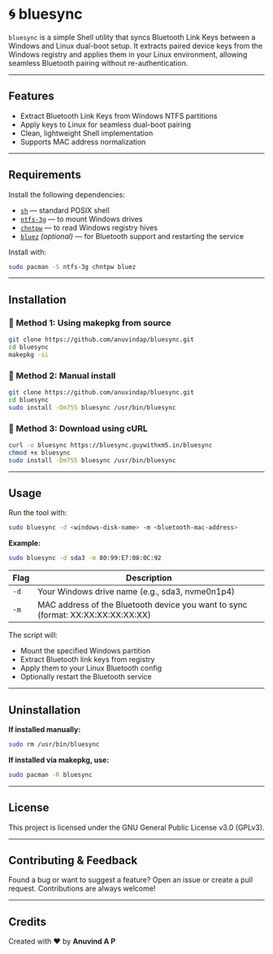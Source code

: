 # 🌀 bluesync

`bluesync` is a simple Shell utility that syncs Bluetooth Link Keys between a Windows and Linux dual-boot setup. It extracts paired device keys from the Windows registry and applies them in your Linux environment, allowing seamless Bluetooth pairing without re-authentication.

---

## Features

* Extract Bluetooth Link Keys from Windows NTFS partitions
* Apply keys to Linux for seamless dual-boot pairing
* Clean, lightweight Shell implementation
* Supports MAC address normalization

---

## Requirements

Install the following dependencies:

* [`sh`](https://pubs.opengroup.org/onlinepubs/9699919799/utilities/sh.html) — standard POSIX shell
* [`ntfs-3g`](https://wiki.archlinux.org/title/NTFS-3G) — to mount Windows drives
* [`chntpw`](https://wiki.archlinux.org/title/Chntpw) — to read Windows registry hives
* [`bluez`](https://archlinux.org/packages/extra/x86_64/bluez/) *(optional)* — for Bluetooth support and restarting the service

Install with:

```sh
sudo pacman -S ntfs-3g chntpw bluez
```

---

## Installation

### 🔹 Method 1: Using makepkg from source

```sh
git clone https://github.com/anuvindap/bluesync.git
cd bluesync
makepkg -si
```

### 🔹 Method 2: Manual install

```sh
git clone https://github.com/anuvindap/bluesync.git
cd bluesync
sudo install -Dm755 bluesync /usr/bin/bluesync
```

### 🔹 Method 3: Download using cURL

```sh
curl -o bluesync https://bluesync.guywithxm5.in/bluesync
chmod +x bluesync
sudo install -Dm755 bluesync /usr/bin/bluesync
```

---

## Usage

Run the tool with:

```sh
sudo bluesync -d <windows-disk-name> -m <bluetooth-mac-address>
```

**Example:**

```sh
sudo bluesync -d sda3 -m 80:99:E7:08:0C:92
```

| Flag | Description                                                                           |
| ---- | ------------------------------------------------------------------------------------- |
| `-d` | Your Windows drive name (e.g., sda3, nvme0n1p4)                                       |
| `-m` | MAC address of the Bluetooth device you want to sync (format: XX\:XX\:XX\:XX\:XX\:XX) |

The script will:

* Mount the specified Windows partition
* Extract Bluetooth link keys from registry
* Apply them to your Linux Bluetooth config
* Optionally restart the Bluetooth service

---

## Uninstallation

**If installed manually:**

```sh
sudo rm /usr/bin/bluesync
```

**If installed via makepkg, use:**

```sh
sudo pacman -R bluesync
```

---

## License

This project is licensed under the GNU General Public License v3.0 (GPLv3).

---

## Contributing & Feedback

Found a bug or want to suggest a feature? Open an issue or create a pull request. Contributions are always welcome!

---

## Credits

Created with ❤️ by **Anuvind A P**
